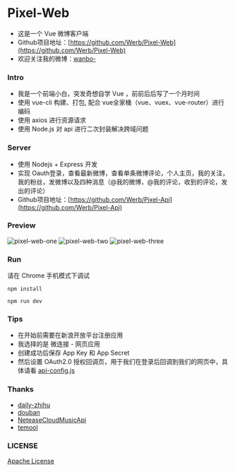 # Pixel-Web

* 这是一个 Vue 微博客户端
* Github项目地址：[https://github.com/Werb/Pixel-Web](https://github.com/Werb/Pixel-Web)
* 欢迎关注我的微博：[wanbo-](http://weibo.com/singerwannber)


### Intro
* 我是一个前端小白，突发奇想自学 Vue ，前前后后写了一个月时间
* 使用 vue-cli 构建、打包, 配合 vue全家桶（vue、vuex、vue-router）进行编码
* 使用 axios 进行资源请求
* 使用 Node.js 对 api 进行二次封装解决跨域问题

### Server
* 使用 Nodejs + Express 开发
* 实现 Oauth登录，查看最新微博，查看单条微博评论，个人主页，我的关注，我的粉丝，发微博以及四种消息（@我的微博，@我的评论，收到的评论，发出的评论）
* Github项目地址：[https://github.com/Werb/Pixel-Api](https://github.com/Werb/Pixel-Api)

### Preview
![pixel-web-one](./screenshots/pixel-web-one.png)
![pixel-web-two](./screenshots/pixel-web-two.png)
![pixel-web-three](./screenshots/pixel-web-three.png)

### Run
 请在 Chrome 手机模式下调试

`npm install`

`npm run dev`

### Tips
* 在开始前需要在新浪开放平台注册应用
* 我选择的是 微连接 - 网页应用 
* 创建成功后保存 App Key 和 App Secret
* 然后设置 OAuth2.0 授权回调页，用于我们在登录后回调到我们的网页中，具体请看 [api-config.js](./src/api/config/api-config.js)

### Thanks
* [daily-zhihu](https://github.com/walleeeee/daily-zhihu)
* [douban](https://github.com/jeneser/douban)
* [NeteaseCloudMusicApi](https://github.com/Binaryify/NeteaseCloudMusicApi)
* [temool](https://github.com/temool)

### LICENSE
[Apache License](./LICENSE)



